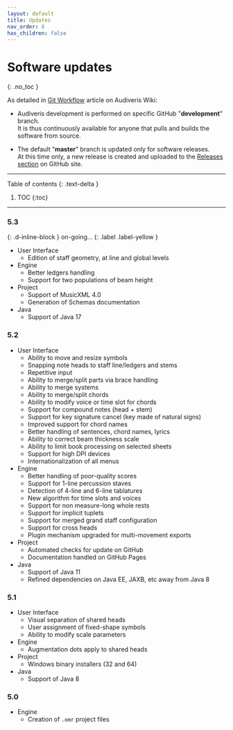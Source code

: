 ```yaml
---
layout: default
title: Updates
nav_order: 8
has_children: false
---
```

# Software updates
{: .no_toc }

As detailed in [Git Workflow](https://github.com/Audiveris/audiveris/wiki/Git-Workflow) article
on Audiveris Wiki:

- Audiveris development is performed on specific GitHub "**development**" branch.   
  It is thus continuously available for anyone that pulls and builds the software from source.

- The default "**master**" branch is updated only for software releases.   
  At this time only, a new release is created and uploaded to the [Releases section](https://github.com/Audiveris/audiveris/releases) on GitHub site.

---
Table of contents
{: .text-delta }

1. TOC
{:toc}
---

### 5.3
{: .d-inline-block }
on-going...
{: .label .label-yellow }

- User Interface
  - Edition of staff geometry, at line and global levels
- Engine
  - Better ledgers handling
  - Support for two populations of beam height
- Project
  - Support of MusicXML 4.0
  - Generation of Schemas documentation
- Java
  - Support of Java 17

### 5.2

- User Interface
   - Ability to move and resize symbols
   - Snapping note heads to staff line/ledgers and stems
   - Repetitive input
   - Ability to merge/split parts via brace handling
   - Ability to merge systems
   - Ability to merge/split chords
   - Ability to modify voice or time slot for chords
   - Support for compound notes (head + stem)
   - Support for key signature cancel (key made of natural signs)
   - Improved support for chord names
   - Better handling of sentences, chord names, lyrics
   - Ability to correct beam thickness scale
   - Ability to limit book processing on selected sheets
   - Support for high DPI devices
   - Internationalization of all menus
- Engine
   - Better handling of poor-quality scores
   - Support for 1-line percussion staves
   - Detection of 4-line and 6-line tablatures
   - New algorithm for time slots and voices
   - Support for non measure-long whole rests
   - Support for implicit tuplets
   - Support for merged grand staff configuration
   - Support for cross heads
   - Plugin mechanism upgraded for multi-movement exports
- Project
   - Automated checks for update on GitHub
   - Documentation handled on GitHub Pages
- Java
   - Support of Java 11
   - Refined dependencies on Java EE, JAXB, etc away from Java 8

### 5.1

- User Interface
  - Visual separation of shared heads
  - User assignment of fixed-shape symbols
  - Ability to modify scale parameters
- Engine
  - Augmentation dots apply to shared heads
- Project
  - Windows binary installers (32 and 64)
- Java
   - Support of Java 8

### 5.0

- Engine
  - Creation of `.omr` project files
